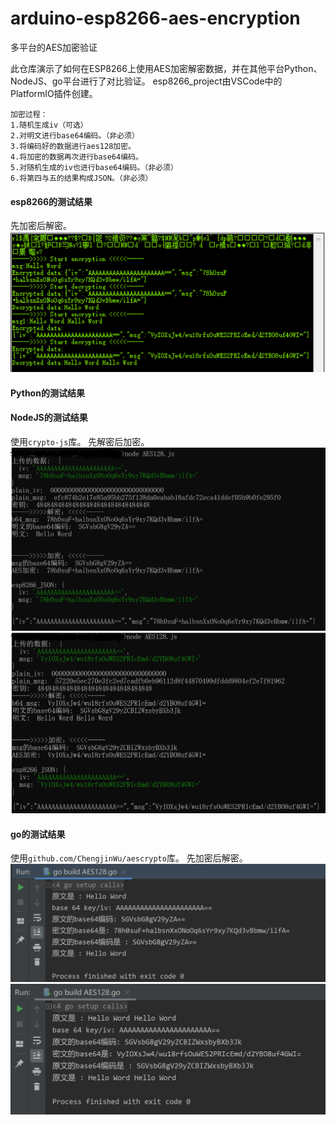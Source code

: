 # arduino-esp8266-aes-encryption
多平台的AES加密验证

此仓库演示了如何在ESP8266上使用AES加密解密数据，并在其他平台Python、NodeJS、go平台进行了对比验证。
esp8266_project由VSCode中的PlatformIO插件创建。
```
加密过程：
1.随机生成iv（可选） 
2.对明文进行base64编码。（非必须）
3.将编码好的数据进行aes128加密。
4.将加密的数据再次进行base64编码。
5.对随机生成的iv也进行base64编码。（非必须）
6.将第四与五的结果构成JSON。（非必须）
```
#### esp8266的测试结果
先加密后解密。
![arduino_test](https://github.com/erdao8/arduino-esp8266-aes-encryption/blob/master/%E6%B5%8B%E8%AF%95%E7%BB%93%E6%9E%9C/arduino_test.PNG)

#### Python的测试结果

#### NodeJS的测试结果
使用```crypto-js```库。
先解密后加密。
![NodeJS_test](https://github.com/erdao8/arduino-esp8266-aes-encryption/blob/master/%E6%B5%8B%E8%AF%95%E7%BB%93%E6%9E%9C/NodeJS_test.PNG)
![NodeJS_test](https://github.com/erdao8/arduino-esp8266-aes-encryption/blob/master/%E6%B5%8B%E8%AF%95%E7%BB%93%E6%9E%9C/NodeJS_test2.PNG)

#### go的测试结果
使用```github.com/ChengjinWu/aescrypto```库。
先加密后解密。
![go_test](https://github.com/erdao8/arduino-esp8266-aes-encryption/blob/master/%E6%B5%8B%E8%AF%95%E7%BB%93%E6%9E%9C/go_test.PNG)
![go_test](https://github.com/erdao8/arduino-esp8266-aes-encryption/blob/master/%E6%B5%8B%E8%AF%95%E7%BB%93%E6%9E%9C/go_test2.PNG)
